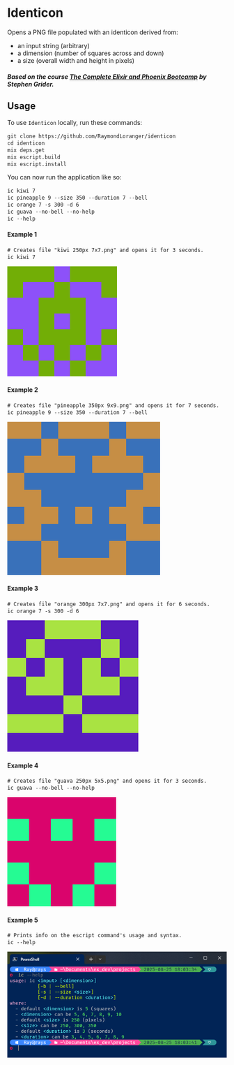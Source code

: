 # Identicon

Opens a PNG file populated with an identicon derived from:

- an input string (arbitrary)
- a dimension (number of squares across and down)
- a size (overall width and height in pixels)

##### Based on the course [The Complete Elixir and Phoenix Bootcamp](https://www.udemy.com/the-complete-elixir-and-phoenix-bootcamp-and-tutorial/) by Stephen Grider.

## Usage

To use `Identicon` locally, run these commands:

```
git clone https://github.com/RaymondLoranger/identicon
cd identicon
mix deps.get
mix escript.build
mix escript.install
```

You can now run the application like so:

```
ic kiwi 7
ic pineapple 9 --size 350 --duration 7 --bell
ic orange 7 -s 300 -d 6
ic guava --no-bell --no-help
ic --help
```

#### Example 1

```
# Creates file "kiwi 250px 7x7.png" and opens it for 3 seconds.
ic kiwi 7
```
![alt text](<images/kiwi 250px 7x7.png>)

#### Example 2

```
# Creates file "pineapple 350px 9x9.png" and opens it for 7 seconds.
ic pineapple 9 --size 350 --duration 7 --bell
```
![alt text](<images/pineapple 350px 9x9.png>)

#### Example 3

```
# Creates file "orange 300px 7x7.png" and opens it for 6 seconds.
ic orange 7 -s 300 -d 6
```
![alt text](<images/orange 300px 7x7.png>)

#### Example 4

```
# Creates file "guava 250px 5x5.png" and opens it for 3 seconds.
ic guava --no-bell --no-help
```
![alt text](<images/guava 250px 5x5.png>)

#### Example 5

```
# Prints info on the escript command's usage and syntax.
ic --help
```
![alt text](<images/ic help.png>)

